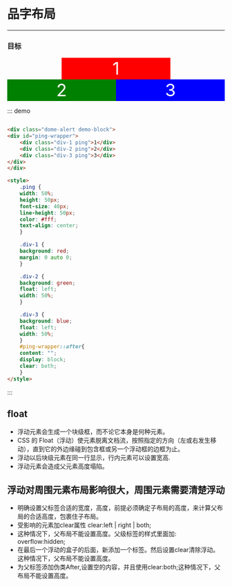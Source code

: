 
# 品字布局
----
### 目标



<div class="dome-alert demo-block">
<div id="ping-wrapper">
    <div class="div-1 ping">1</div>
    <div class="div-2 ping">2</div>
    <div class="div-3 ping">3</div>
</div>
</div>

<style>
    .ping {
    width: 50%;
    height: 50px;
    font-size: 40px;
    line-height: 50px;
    color: #fff;
    text-align: center;
    }

    .div-1 {
    background: red;
    margin: 0 auto 0;
    }

    .div-2 {
    background: green;
    float: left;
    width: 50%;
    }

    .div-3 {
    background: blue;
    float: left;
    width: 50%;
    }
    #ping-wrapper::after{
    content: "";
    display: block; 
    clear: both; 
    }
</style>


::: demo
```html

<div class="dome-alert demo-block">
<div id="ping-wrapper">
    <div class="div-1 ping">1</div>
    <div class="div-2 ping">2</div>
    <div class="div-3 ping">3</div>
</div>
</div>

<style>
    .ping {
    width: 50%;
    height: 50px;
    font-size: 40px;
    line-height: 50px;
    color: #fff;
    text-align: center;
    }

    .div-1 {
    background: red;
    margin: 0 auto 0;
    }

    .div-2 {
    background: green;
    float: left;
    width: 50%;
    }

    .div-3 {
    background: blue;
    float: left;
    width: 50%;
    }
    #ping-wrapper::after{
    content: "";
    display: block; 
    clear: both; 
    }
</style>


```
:::

## float
+ 浮动元素会生成一个块级框，而不论它本身是何种元素。
+ CSS 的 Float（浮动）使元素脱离文档流，按照指定的方向（左或右发生移动），直到它的外边缘碰到包含框或另一个浮动框的边框为止。
+ 浮动以后块级元素在同一行显示，行内元素可以设置宽高.
+ 浮动元素会造成父元素高度塌陷。

## 浮动对周围元素布局影响很大，周围元素需要清楚浮动
+ 明确设置父标签合适的宽度，高度，前提必须确定子布局的高度，来计算父布局的合适高度，包裹住子布局。
+ 受影响的元素加clear属性 clear:left | right | both;
+ 这种情况下，父布局不能设置高度。父级标签的样式里面加: overflow:hidden;
+ 在最后一个浮动的盒子的后面，新添加一个标签。然后设置clear清除浮动。这种情况下，父布局不能设置高度。
+ 为父标签添加伪类After,设置空的内容，并且使用clear:both;这种情况下，父布局不能设置高度。